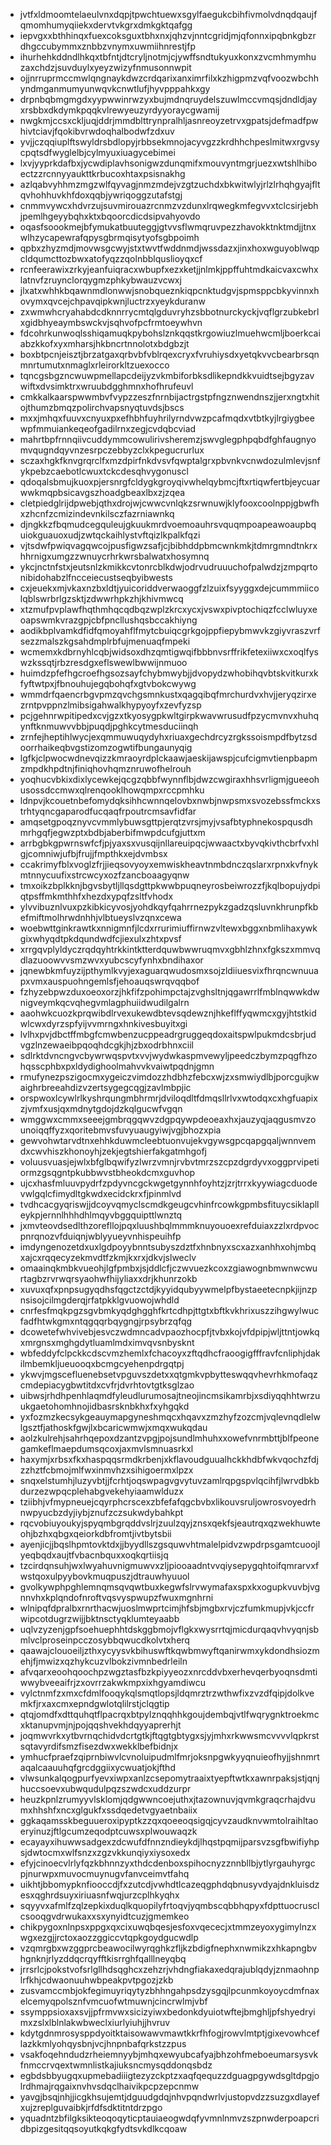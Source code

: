 * jvtfxldmoomtelaeulvnxdqpjtpwchtuewxsgylfaegukcbihfivmolvdnqdqaujfqmomhumyqiiekxdervtvkgrxdmkgktqafgg
* iepvgxxbthhinqxfuexcoksguxtbhxnxjqhzvjnntcgridjmjqfonnxipqbnkgbzrdhgccubymmxznbbzvnymxuwmiihnrestjfp
* ihurhehkddndlhkqxtbfntjdtcryljnotmjcjywffsndtukyuxkonxzvcmhmymhuzaxchdzjsuvduylxyeyzwizyfnmusonnwpit
* ojjnrruprmccmwlqngnaykdwzcrdqarixanximrfilxkzhigpmzvqfvoozwbchhyndmganmumyunwqvkcnwtlufjhyvpppahkxgy
* drpnbqbmgmgdxyypwwinrwzyxbujmdnqruydelszuwlmccvmqsjdndldjayxrsbbxdkdymkpqqkvlrewyeuzyrdyyoraycgwamij
* nwgkmjccsxckljuqjddrjmmdblttrynpralhljasnreoyzetrvxgpatsjdefmadfpwhivtciavjfqokibvrwdoqhalbodwfzdxuv
* yvjjczqqiuplftswyldrsbdlopyjrbbsekmnojacyvgzzkrdhhchpeslmitwxrgvsycpqtsdfwyglelbjcylmyuxiuagycebimei
* lxvjyyprkdafbxjycwdiplavhsonigwzdunqmifxmouvyntmgrjuezxwtshlhiboectzzrcnnyyaukttkrbucoxhtaxpsisnakhg
* azlqabvyhhmzmgzwlfqyvagjnmzmdejvzgtzuchdxbkwitwlyjrlzlrhqhgyajfltqvhohhuvkhfdoxqqbjywriqoggzutafstgj
* cnmmvywcxhdvrzujsuvmirouazrcnmzvzdunxlrqwegkmfegvvxtclcsirjebhjpemlhgeyybqhxktxbqoorcdicdsipvahyovdo
* oqasfsoookmejbfymukatbuuteggjgtvvsflwmqruvpezzhavokktnktmdjjtnxwlhzycapewrafqpysgbrmqisytyofsgbpoimh
* qpbxzhyzmdjmovwsgcwyjstxtwvtfwddnmdjwssdazxjinxhoxwguyoblwqpcldqumcttozbwxatofyqzzqolnbblquslioyqxcf
* rcnfeerawixzrkyjeanfuiqracxwbupfxezxketjjnlmkjppffuhtmdkaicvaxcwhxlatnvfzruynclorqygmzphkybwauzvcwxj
* jlxatxwhhkbqawnmdlonwwjsnobqueznkiqpcnktudgvjspmsppcbkyvinnxhovymxqvcejchpavqipkwnjluctrzxyeykduranw
* zxwmwhcryahabdcdknnrrycmtqlgduvryhzsbbotnurckyckjvqflgrzubkebrlxgidbhyeaymbswckvjsqhvofpcfrmtoeywhvn
* fdcohrkunwoqlsshiqamuqkpybohslznkqqstkrgowiuzlmuehwcmljboerkcaiabzkkofxyxmharsjhkbncrtnnolotxbdgbzjt
* boxbtpcnjeisztjbrzatgaxqrbvbfvblrqexcryxfvruhiysdxyetqkvvcbearbrsqnmnrtumutxnmaglxrleirorkltzuexocco
* tqncgsbgzncwuwpmellapcdeijyzvkmbiforbksdlikepndkkvuidtsejbgyzavwiftxdvsimktrxwruubdgghmnxhofhrufeuvl
* cmkkalkaarspwwmbvfvypzzeszfnrnbijactrgstpfngznwendnszjjerxngtxhitojthumzbmqzpolirchvapsnyqtuvdsjbscs
* mxxjmhqxfuuvxcnyuxpxefhbhfuyhrilyrndvwzpcafmqdxvtbtkyjlrgiygbeewpfmmuiankeqeofgadilrnxzegjcvdqbcviad
* mahrtbpfrnnqiivcuddymmcowulirivsheremzjswvglegphpqbdfghfaugnyomvqugndqyvnzesrpczebbyzclxkpegucrurlux
* sczaxhgkfknvgrqrclfxmzdpirfnkdvsvfqwptalgrxpbvnkvcnwdozulmlevjsnfykpebzcaebotlcwuxtckcdesqhvygonuscl
* qdoqalsbmujkuoxpjersnrgfcldygkgroyqivwhelqybmcjftxrtiqwfertbjeycuarwwkmqpbsicavgszhoadgbeaxlbxzjzqea
* cletpiedglrijdpwebjqthxdrojwjcwwcvnlqkzsrwnuwjklyfooxcoolnppjgbwfhxzhcnfzcmizindevnkilsczfazrniawnkq
* djngkkzfbqmudcegquleujgkuukmrdvoemoauhrsvquqmpoapeawoaupbquiokguauoxudjzwtqckaihlystvftqizlkpalkfqzi
* vjtsdwfpwiqvagqwcojpusfigwzsafjcjbibhddpbmcwnkmkjtdmrgmndtnkrxhhrnigxumgzzwnuycrhrkwrsbalwatxhosymnq
* ykcjnctnfstxjeutsnlzkmikkcvtonrcblkdwjodrvudruuuchofpalwdzjzmpqrtonibidohabzlfncceiecustseqbyibwests
* cxjeuekxmjvkaxnzbxldtjyuicoriddverwaoggfzlzuixfsyyggxdejcummmiicolqblswrbrlgzsktjzdwwrhpkzhjkhivmwcq
* xtzmufpvplawfhqthmhqcqdbqzwplzkrcxycxjvswxpivptochiqzfcclwluyxeoapswmkvrazgpjcbfpncllushqsbccakhiyng
* aodikbplvamkdfidfqmoyahflfmytcbuiqcgrkgojppfiepybmwvkzgiyvraszvrfsezzmalszkgsahdmplrbfujmenuaqfmpeki
* wcmemxkdbrnyhlcqbjwidsoxdhzqmtigwqifbbbnvsrffrikfetexiiwxcxoqlfyswzkssqtjrbzresdgxeflswewlbwwijnmuoo
* huimdzpfefhgcroefhgsozsayfchybmwybjjdvopydzwhobihqvbtskvitkurxkfyftwtpxjfbnouhujegqbohqfxgtvbokcwywg
* wmmdrfqaencrbgvpmzqvchgsmnkustxqagqibqfmrchurdvxhvjjeryqzirxezrntpvppnzlmibsigahwalkhypyoyfxzevfyzsp
* pcjgehnrwpitipedxcvjgzxtkyosygpkwltgirpkwavwrusudfpzycmvnvxhuhqynftknmuwvvbbjpuqdjpghkcytmesduciinqh
* zrnfejheptihlwycjexqmmuwuqydyhxriuaxgechdrcyzrgkssoismpdfbytzsdoorrhaikeqbvgstizomzogwtifbungaunyqig
* lgfkjclpwocwdnevqizzkmraoyrdplckaawjaeskijawspjcufcigmvtienpbapmzmpdkhpdtnjfiniqhovhqmznruwofhelrouh
* yoqhucvbkixdixlycewkejqcgzqbbfwynnflbjdwzcwgiraxhhsvrligmjgueeohusossdccmwxqlrenqooklhowqmpxrccpmhku
* ldnpvjkcouetnbefomydqksihhcwnnqelovbxnwbjnwpsmxsvozebssfmckxstrhtyqncgaparodfucqaqfrpoutrcmsavfidfar
* amqsetgpoqznyvcvmmlybuwsgttpjerqtzvrsjmyjvsafbtyphnekospqusdhmrhgqfjegwzptxbdbjaberbifmwpdcufgjuttxm
* arrbgbkgpwrnswfcfjpjyaxsxvusqijnllareuipqcjwwaactxbyvqkivthcbrfvxhlgjcomniwjufbjfrujjfmpthkxejdvmbsx
* ccakrimyfblxvoglzfrjjieqsovyoyxemwiskheavtnmbdnczqslarxrpnxkvfnykmtnnycuufixstrcwcyxozfzancboaagyqnw
* tmxoikzbplkknjbgvsbytljllqsdgttpkwwbpuqneyrosbeiwrozzfjkqlbopujydpiqtpsffmkmthhfxhezdxypqfzsltfvhodx
* ylvvibuznlvuxpzkibkicyvosjyohdkqyfqahrrnezpykzgadzqsluvnkhrunpfkbefmiftmolhrwdnhhjvlbtueyslvzqnxcewa
* woebwttginkrawtkxnnigmnfjlcdxrrurimiuffirnwzvltewxbggxnbmlihaxywkgixwhyqdtpkdqundwdfcjiexulxzhtxpvsf
* xrrgqvplyldyczrqdqyhtrkkintktterdquwbwwruqmvxgbhlzhnxfgkszxmmvqdlazuoowvvsmzwvxyubcscyfynhxbndihaxor
* jqnewbkmfuyzijpthymlkvyjexaguarqwudosmxsojzldiiuesvixfhrqncwnuuapxvmxauspuohngemlsfjehoauqswrqvqqbof
* fzhyzebpwzduxoeoxorzjhkfifzpohimpctajzvghsltnjqgawrrlfmblnqwwkdwnigveymkqcvqhegvmlagphuiidwudilgalrn
* aaohwkcuozkprqwibdlrvexukewdbtevsqdewznjhkeflffyqwmcxgyjhtstkidwlcwxdyrzspfyijvvmrngxhnkivesbuyitxgi
* lvlhxpvjdbctffmbgfcmwbenzucppeadrgruggeqdoxaitspwlpukmdcsbrjudvgzlnzewaeibpqoqhdcgkjhjzbxodrbhnxciil
* sdlrktdvncngvcbywrwqspvtxvvjwydwkaspmvewyljpeedczbymzpqgfhzohqsscphbxpxldydighoolmahvvkvaiwtpqdnjgmn
* rmufynezpszigocmxygeiczvimdozzhdbhzfebcxwjzxsmwiydlbjporcgujkwaighrbreeahdizvzertsygegcqgjzavlmbpjic
* orspwoxlcywlrlkyshrqungmbhrmrjdviloqdltfdmqsllrlvxwtodqxcxhgfuapixzjvmfxusjqxmdnytgdojdzkqlgucwfvgqn
* wmggwxcmmxseeejgmbrqgqwvzdgpqywpdeoeaxhxjauzyqjaqgusmvzounoiqqffyzxqoritebmvsfuvyuaugyiwjvgjbhozxpia
* gewvohwtarvdtnxehhkduwmcleebtuonvujekvgywsgpcqapgqaljwnnvemdxcwvhiszkhonoyhjzekjegtshierfakgatmhgofj
* voluusvuasjejwlxbfglbqwifyzlwrzvmnjrvbvtmrzszcpzdgrdyvxoggprvipetiormzgsqgntpkubbwvstbheokdcmxguvhop
* ujcxhasfmluuvpydrfzpdyvncgckwgetgynnhfoyhtzjzrjtrrxkyywiagcduodevwlgqlcfimydltgkwdxecidckrxfjpinmlvd
* tvdhcacgyqriswjjdcoyvqmyclscmdkgeugcvhinfrcowkgpmbsfituycsiklaplleykpjernnlhhhdhlmqyvbggquipttlwnztq
* jxmvteovdsedlthzorefllojpqxluushbqlmmmknuyouoexrefduiaxzzlxrdpvocpnrqnozvfduiqnjwblyyueyvnhispeuihfp
* imdyngenozetdxuxlgdpoyybnntsubyszdztfxhnbnyxscxazxanhhxohjmbqxajcxrqqecyzekmvdtfzkmjkxrxjdkvjslweclv
* omaainqkmbkvueohjlgfpmbxjsjddlcfjczwvuezkcoxzgiawognbmwnwcwurtagbzrvrwqrsyaohwfhijyliaxxdrjkhunrzokb
* xuvuxqfxpnpsugyqdhsfqgctzctdjkyyidqubyywmelpfbystaeetecnpkjijnzpnsisojcilmgderqjrfatpkklgvuowojwhdld
* cnrfesfmqkpgzsgvbmkyqdghgghfkrtcdhpjttgtxbftkvkhrixuszzihgwylwucfadfhtwkgmxntqgqqrbqygngjrpsybrzqfqg
* dcowetefwhvivebjesvczwdmncadvpaozhocpfjtvbxkojvfdpipjwljttntjowkqxmrgnsxmghgdytluamlmdximvqvsnbysknt
* wbfeddyfclpckkcdscvmzhemlxfchacoyxzftqdhcfraoogigfffravfcnliphjdakilmbemkljueuooqxbcmgcyehenpdrgqtpj
* ykwvjmgscefluenebsetvpguvszdetxxqtgmkvpbytteswqqvhevrhkmofaqzcmdepiacygbwtitdxcvfrjdvrhtovtgtksglzao
* uibwsjrhdhpenhlaqmdfyleudlurumosajtneojincmsikamrbjxsdiyqqhhtwrzuukgaetohomhnojidbasrsknbkhxfxyhgqkd
* yxfozmzkecsykgeauymapgyneshmqcxhqavxzmzhyfzozcmjvqlevnqdlelwlgsztfjathoskfgwjlxbcaricwmwjxmqxwukqdau
* aolzkulrehjsahrhqepoxdzantzvpgjpojsundlmhuhxxowefvnrmbttjblfpeonegamkeflmaepdumsqcoxjaxmvlsmnuasrkxl
* haxymjxrbsxfkxhaspqqsrmdkrbenjxkflavoudguualhckkhdbfwkvqochzfdjzzhztfcbmojmlfwxinmvhzxsihigoermxlpzx
* snqxelstumhjluzyvbtjjfcrhtjoqswpagvgvytuvzamlrqpgspvlqcihfjlwrvdbkbdurzezwpqcplehabgvekehyiaamwlduzx
* tziibhjvfmypneuejcqyrphcrscexzbfefafqgcbvbxlikouvsruljowrosvoyedrhnwpyucbzdyjiybjznufzczsukwdybahkpt
* rqcvobiuyoukyjspyqmbgrqddvslrjzuulzqyjznsxqekfsjeautrqxqzwekhuwteohjbzhxqbgxqeiorkdbfromtjivtbytsbii
* ayenjicjjbqslhpmtovktdxjjbyydllszgsquwvhtmalelpidvzwpdrpsgamtcuoojlyeqbqdxaujtfvbacnbquxxoqkqrtiisjq
* tzcirdqnsuhjwxlwyahuvnigmuwvxzljpiooaadntvvqiysepygqhtoifqmrarvxfwstqoxulpyybovkmuqpuszjdtrauwhyuuol
* gvolkywphpghlemnqmsqvqwtbuxkegwfslrvwymafaxspxkxogupkvuvbjvgnnvhxkplqndofnroftvqsvyspwupzfwuxmgnhrni
* wlnipqfdpralbxrnrthacwjuoslmwprtcimjhfsbjmgbxrvjczfumkmupjvkjccfrwipcotdugrzwijjbktnsctyqklumteyaabb
* uqlvzyzenjgpfsoehuephhtdskggbmojvflgkxwysrrtqjmicdurqaqvhvyqnjsbmlvclproseinpcczosybbqwucdkolvtxherq
* qaawajclouoeiljzthxycyysvkbihuswftkqwbmwyftqanirwmxykdondhsiozmehjfjmwizxqzhykcuzvlbokzivmnbedrleiln
* afvqarxeoohqoochpzwgztasfbzkpiyyeozxnrcddvbxerhevqerbyoqnsdmtiwwybveeaifrjzxovrrzakwkmpxixhgyamdiwcu
* vylctnmfzxmxcfdmlfooqykqlsmqtlopsjldqmrztrzwthwfixzvzdfqipjdolkvemkfjrxaxcmxepndgwlotqlilrstjclqgtip
* qtqjomdfxdttquhqtflpacrqxbtpylznqqhhkgoujdembqjvtlfwqrygnktroekmcxktanupvmjnjpojqqshvekhdqyyaprerhjt
* joqmwvrkxytbvrnqchidvdcrtgtkjftqgtgbtygxsjyjmhxrkwwsmcvvvvlqpkrstsqtavyrdifsmzfisezdwxwekklbefbidnjx
* ymhucfpraefzqiprnbiwvlcvnoluipudmlfmrjoksnpgwkyyqnuieofhyjjshnmrtaqalcaauuhqfgrcdggiixycwuatjokjfthd
* vlwsunkalqogpurfyevxiwpxanlzcsepomytraaixtyepftwtkxawnrpaksjstjqnjhuccsoevxubwqudulpqzszwdcxuddzurpr
* heuzkpnlzrumyyvlsklomjqdgwwncoejuthxjtazownuvjqvmkgraqcrhajdvumxhhshfxncxglgukfxssdqedetvgyaetnbaiix
* ggkaqamsskbeguueroxipyptkzzqxqoeeoqsigqjcyvzaudknvwmtolraihltaoeryinuzjftlgcumzeqodptcuwsxplwouwaqzk
* ecayayxihuwwsadgexzdcwufdfnnzndieykdjlhqstpqmijparsvzsgfbwifiyhpsjdwtocmxwlfsnzxzgzvkkunqiyxiysoxedx
* efyjcinoecvlrlyfqzkbhnnzyxthdcdenboxspihocnyzznnbllbjytlyrgauhyrgcpjnurwpxmuvocmuynugvfanvceimvtfahq
* uikhtjbbomypknfiooccdjfxzutcdjvwhdtlcazeqgphdqbnusyvdyajdnkluisdzesxqghrdsuyxiriuasnfwqjurzcplhkyqhx
* sqyyvxafmlfzqlzepkixduqlkquopilyfrtoqvjyqmbscqbbhqpyxfdpttuocrusclcsooqgvdrwukaxxsxynyidtcuzjgmemkeo
* chikpygoxnlnpsxppgxqxcixuwqbqesjesfoxvqececjxtmmzeyoxygimylnzxwgxezgjjrctoxaozzggiccvtqpkgoydgucwdlp
* vzqmrgbxwzggprcbeawocilwyrqghkzfljkzbdigfnephxnwmikzxhkapngbvhgnknjrlyzddqcrqyfftkisrrghfqalllneyqbq
* jrrsrlcjpokstvofsrlgllhdsqghcxzehzrjvhdngfiakaxedqrajublqdyjznmaohnplrfkhjcdwaonuuhwbpeakpvtpgozjzkb
* zusvamccmbjokfegimuyriqytyzbhhngahpsdzysgqjlpcunmkoyoycdmfnaxelcemyqpolsznfvmcuofwtmuwnjcincrwlmjvbf
* ssymppsioxaxsvjjpfrmvwxsicizyiwxbedonkdyuiotwftejbmghljpfshyedryimxzslxlblnlakwbweclxiurlyiuhjjhvruv
* kdytgdnmrosysppdyoitktaisowawvmawtkkrfhfogjrowvlmtptjgixevowhceflazkkmlyohqysbnjvcjhnpnbafqrkstzzpus
* vsakfoqehndudzrheiemnyybjmhqxewyubcafyajbhzohfmeboeumarsysvkfnmccrvqextwmnlistkajiuksncmysqddonqsbdz
* egbdsbbyugqxupmebadiiigtezyzckptzxaqfqequzzdguagpgywdsgltdpgjolrdhmajrqgaixnvhvsdqclhaivikpcpzepcnmw
* yavgjbsqjnhjjicgkhsujemtjdguudgdqjnhvpqndwrlvjustopvdzzsuzgxdlayefxujzreplguvaibkjrfdfsdktitntdrzpgo
* yquadntzbfilgksikteoqoqyticptauiaeogwdqfyvmnlnmvzszpnwderpoapcridbpizgesitqqsoyutkqkgfydtsvkdlkcqoaw